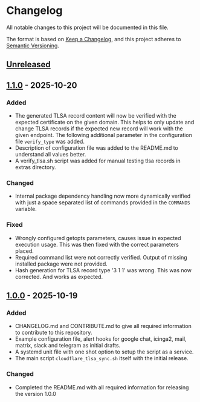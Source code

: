 # Changelog

All notable changes to this project will be documented in this file.

The format is based on [Keep a Changelog](https://keepachangelog.com/en/1.1.0/),
and this project adheres to [Semantic Versioning](https://semver.org/spec/v2.0.0.html).

## [Unreleased]

## [1.1.0] - 2025-10-20

### Added

- The generated TLSA record content will now be verified with the expected certificate on the given domain. This helps
  to only update and change TLSA records if the expected new record will work with the given endpoint. The following
  additional parameter in the configuration file `verify_type` was added.
- Description of configuration file was added to the README.md to understand all values better.
- A verify_tlsa.sh script was added for manual testing tlsa records in extras directory.

### Changed

- Internal package dependency handling now more dynamically verified with just a space separated list of commands
  provided in the `COMMANDS` variable.

### Fixed

- Wrongly configured getopts parameters, causes issue in expected execution usage. This was then fixed with the correct
  parameters placed.
- Required command list were not correctly verified. Output of missing installed package were not provided.
- Hash generation for TLSA record type '3 1 1' was wrong. This was now corrected. And works as expected.

## [1.0.0] - 2025-10-19

### Added

- CHANGELOG.md and CONTRIBUTE.md to give all required information to contribute to this repository.
- Example configuration file, alert hooks for google chat, icinga2, mail, matrix, slack and telegram as initial drafts.
- A systemd unit file with one shot option to setup the script as a service.
- The main script `cloudflare_tlsa_sync.sh` itself with the initial release.

### Changed

- Completed the README.md with all required information for releasing the version 1.0.0

[unreleased]: https://github.com/bkuebler/cloudflare-tlsa-sync/compare/v1.1.0...HEAD
[1.1.0]: https://github.com/bkuebler/cloudflare-tlsa-sync/compare/v1.0.0...v1.1.0
[1.0.0]: https://github.com/bkuebler/cloudflare-tlsa-sync/releases/tag/v1.0.0
